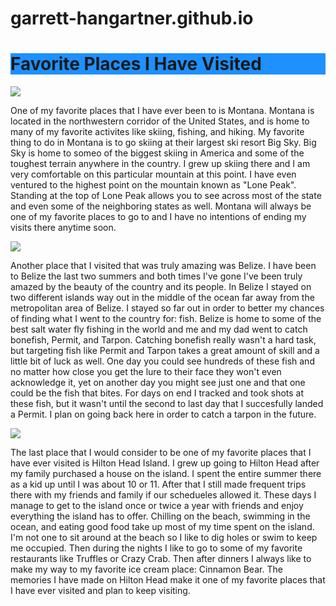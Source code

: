 # garrett-hangartner.github.io
<html>
  <head>
    <H1 style="background-color:DodgerBlue;">Favorite Places I Have Visited</h1>
  </head>
  <img src="https://r3.whistleout.com/public/images/articles/2017/05/MONT.png">
  <body>
    <p> 
    One of my favorite places that I have ever been to is Montana.  Montana is located in the northwestern corridor of the United States, and is home to many of my favorite activites like skiing, fishing, and hiking.  My favorite thing to do in Montana is to go skiing at their largest ski resort Big Sky.  Big Sky is home to someo of the biggest skiing in America and some of the toughest terrain anywhere in the country.  I grew up skiing there and I am very comfortable on this particular mountain at this point.  I have even ventured to the highest point on the mountain known as "Lone Peak".  Standing at the top of Lone Peak allows you to see across most of the state and even some of the neighboring states as well.  Montana will always be one of my favorite places to go to and I have no intentions of ending my visits there anytime soon.
    </p>
   </body>
  <img src="http://www.sandypointresorts.com/wp-content/uploads/2014/09/The-Great-Blue-Hole-in-Belize-1200x800.jpg">
  <body>
    <p>
    Another place that I visited that was truly amazing was Belize.  I have been to Belize the last two summers and both times I've gone I've been truly amazed by the beauty of the country and its people.  In Belize I stayed on two different islands way out in the middle of the ocean far away from the metropolitan area of Belize.  I stayed so far out in order to better my chances of finding what I went to the country for: fish.  Belize is home to some of the best salt water fly fishing in the world and me and my dad went to catch bonefish, Permit, and Tarpon.  Catching bonefish really wasn't a hard task, but targeting fish like Permit and Tarpon takes a great amount of skill and a little bit of luck as well.  One day you could see hundreds of these fish and no matter how close you get the lure to their face they won't even acknowledge it, yet on another day you might see just one and that one could be the fish that bites.  For days on end I tracked and took shots at these fish, but it wasn't until the second to last day that I succesfully landed a Permit.  I plan on going back here in order to catch a tarpon in the future.
    </p>
  </body>
  <img src="https://static1.squarespace.com/static/5537be30e4b00d4e6007419c/5b23f345aa4a993296790332/5b23f3458a922d64d9afbf21/1529082757141/sea-pines-lighthouse.jpg?format=1000w">
  <body>
    <p>
    The last place that I would consider to be one of my favorite places that I have ever visited is Hilton Head Island.  I grew up going to Hilton Head after my family purchased a house on the island.  I spent the entire summer there as a kid up until I was about 10 or 11.  After that I still made frequent trips there with my friends and family if our schedueles allowed it.  These days I manage to get to the island once or twice a year with friends and enjoy everything the island has to offer.  Chilling on the beach, swimming in the ocean, and eating good food take up most of my time spent on the island.  I'm not one to sit around at the beach so I like to dig holes or swim to keep me occupied.  Then during the nights I like to go to some of my favorite restaurants like Truffles or Crazy Crab.  Then after dinners I always like to make my way to my favorite ice cream place: Cinnamon Bear.  The memories I have made on Hilton Head make it one of my favorite places that I have ever visited and plan to keep visiting.
    </p>
 </body>
 
